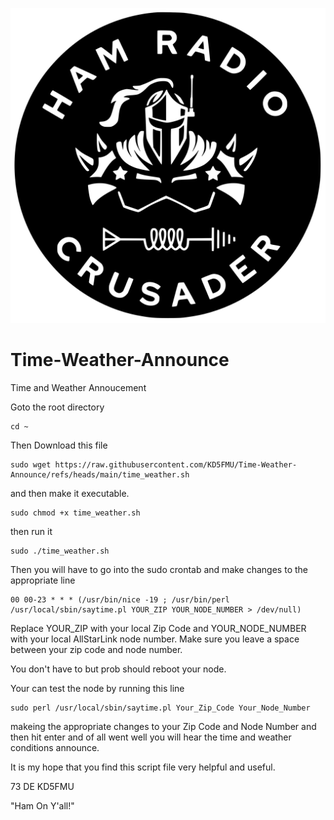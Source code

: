 ![HRC Logo](https://raw.githubusercontent.com/KD5FMU/Time-Weather-Announce/refs/heads/main/HRC-Circle-Transparent.svg)

# Time-Weather-Announce
Time and Weather Annoucement

Goto the root directory
```
cd ~
```

Then Download this file
```
sudo wget https://raw.githubusercontent.com/KD5FMU/Time-Weather-Announce/refs/heads/main/time_weather.sh
```
and then make it executable.

```
sudo chmod +x time_weather.sh
```

then run it
```
sudo ./time_weather.sh
```

Then you will have to go into the sudo crontab and make changes to the appropriate line

```
00 00-23 * * * (/usr/bin/nice -19 ; /usr/bin/perl /usr/local/sbin/saytime.pl YOUR_ZIP YOUR_NODE_NUMBER > /dev/null)
```
Replace YOUR_ZIP with your local Zip Code and YOUR_NODE_NUMBER with your local AllStarLink node number.
Make sure you leave a space between your zip code and node number.

You don't have to but prob should reboot your node.

Your can test the node by running this line 

```
sudo perl /usr/local/sbin/saytime.pl Your_Zip_Code Your_Node_Number
```

makeing the appropriate changes to your Zip Code and Node Number and then hit enter and of all went well you will hear the time and weather conditions announce.

It is my hope that you find this script file very helpful and useful. 

73 DE KD5FMU

"Ham On Y'all!"


